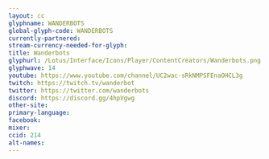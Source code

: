 ```yaml
---
layout: cc
glyphname: WANDERBOTS
global-glyph-code: WANDERBOTS
currently-partnered:
stream-currency-needed-for-glyph:
title: Wanderbots
glyphurl: /Lotus/Interface/Icons/Player/ContentCreators/Wanderbots.png
glyphwave: 14
youtube: https://www.youtube.com/channel/UC2wac-sRkNMPSFEnaOHCL3g
twitch: https://twitch.tv/wanderbot
twitter: https://twitter.com/wanderbots
discord: https://discord.gg/4hpVgwg
other-site:
primary-language:
facebook:
mixer:
ccid: 214
alt-names:
---
```

